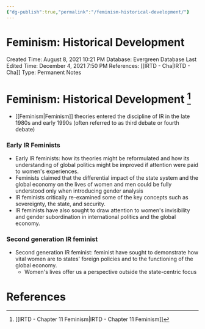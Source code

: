 ```yaml
---
{"dg-publish":true,"permalink":"/feminism-historical-development/"}
---
```


# Feminism: Historical Development

Created Time: August 8, 2021 10:21 PM
Database: Evergreen Database
Last Edited Time: December 4, 2021 7:50 PM
References: [[IRTD - Cha\|IRTD - Cha]]
Type: Permanent Notes

# Feminism: Historical Development [^1]

- [[Feminism\|Feminism]]  theories entered the discipline of IR in the late 1980s and early 1990s (often referred to as third debate or fourth debate)

### Early IR Feminists

- Early IR feminists: how its theories might be reformulated and how its understanding of global politics might be improved if attention were paid to women's experiences.
- Feminists claimed that the differential impact of the state system and the global economy on the lives of women and men could be fully understood only when introducing gender analysis
- IR feminists critically re-examined some of the key concepts such as sovereignty, the state, and security.
- IR feminists have also sought to draw attention to women's invisibility and gender subordination in international politics and the global economy.

### Second generation IR feminist

- Second generation IR feminist: feminist have sought to demonstrate how vital women are to states' foreign policies and to the functioning of the global economy.
    - Women's lives offer us a perspective outside the state-centric focus

# References

[^1]: [[IRTD - Chapter 11 Feminism\|IRTD - Chapter 11 Feminism]]